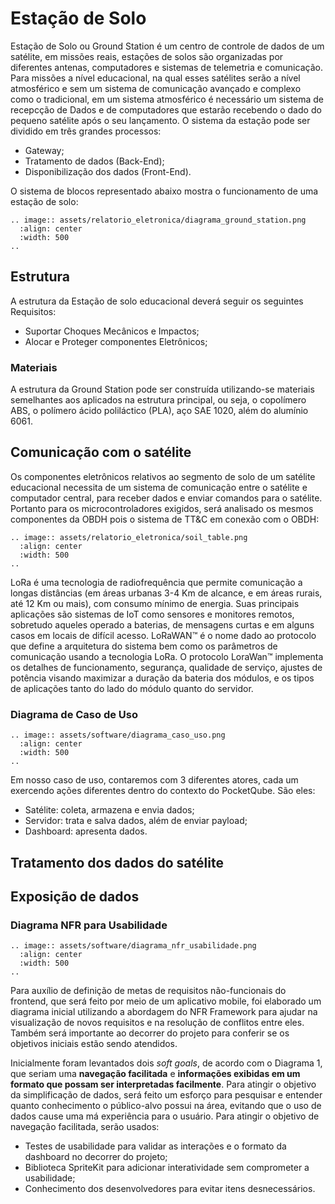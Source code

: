 # Estação de Solo
Estação de Solo ou Ground Station é um centro de controle de dados de um satélite, em missões reais, estações de solos são organizadas por diferentes antenas, computadores e sistemas de telemetria e comunicação. Para missões a nível educacional, na qual esses satélites serão a nível atmosférico e sem um sistema de comunicação avançado e complexo como o tradicional, em um sistema atmosférico é necessário um sistema de recepcção de Dados e de computadores que estarão recebendo o dado do pequeno satélite após o seu lançamento. O sistema da estação pode ser dividido em três grandes processos:
- Gateway;
- Tratamento de dados (Back-End);
- Disponibilização dos dados (Front-End).

O sistema de blocos representado abaixo mostra o funcionamento de uma estação de solo:

```eval_rst
.. image:: assets/relatorio_eletronica/diagrama_ground_station.png
  :align: center
  :width: 500
..

```

## Estrutura
A estrutura da Estação de solo educacional deverá seguir os seguintes Requisitos:  
- Suportar Choques Mecânicos e Impactos;
- Alocar e Proteger componentes Eletrônicos;

### Materiais

A estrutura da Ground Station pode ser construída utilizando-se materiais semelhantes aos aplicados na estrutura principal, ou seja, o copolímero ABS, o polímero ácido poliláctico (PLA), aço SAE 1020, além do alumínio 6061.

## Comunicação com o satélite

Os componentes eletrônicos relativos ao segmento de solo de um satélite educacional necessita de um sistema de comunicação entre o satélite e computador central, para receber dados e enviar comandos para o satélite. Portanto para os microcontroladores exigidos, será analisado os mesmos componentes da OBDH pois o sistema de TT&C em conexão com o OBDH:

```eval_rst
.. image:: assets/relatorio_eletronica/soil_table.png
  :align: center
  :width: 500
..

```

LoRa é uma tecnologia de radiofrequência que permite comunicação a longas distâncias (em áreas urbanas 3-4 Km de alcance, e em áreas rurais, até 12 Km ou mais), com consumo mínimo de energia. Suas principais aplicações são sistemas de IoT como sensores e monitores remotos, sobretudo aqueles operado a baterias, de mensagens curtas e em alguns casos em locais de difícil acesso.
LoRaWAN™ é o nome dado ao protocolo que define a arquitetura do sistema bem
como os parâmetros de comunicação usando a tecnologia LoRa.
O protocolo LoraWan™ implementa os detalhes de funcionamento, segurança, qualidade de serviço, ajustes de potência visando maximizar a duração da bateria 
dos módulos, e os tipos de aplicações tanto do lado do módulo quanto do servidor.

### Diagrama de Caso de Uso
  
```eval_rst
.. image:: assets/software/diagrama_caso_uso.png
  :align: center
  :width: 500
..

```
  
Em nosso caso de uso, contaremos com 3 diferentes atores, cada um exercendo ações diferentes dentro do contexto do PocketQube. São eles:
- Satélite: coleta, armazena e envia dados;
- Servidor: trata e salva dados, além de enviar payload;
- Dashboard: apresenta dados.

## Tratamento dos dados do satélite

## Exposição de dados

### Diagrama NFR para Usabilidade
  
```eval_rst
.. image:: assets/software/diagrama_nfr_usabilidade.png
  :align: center
  :width: 500
..

```
  
Para auxílio de definição de metas de requisitos não-funcionais do frontend, que será feito por meio de um aplicativo mobile, foi elaborado um diagrama inicial utilizando a abordagem do NFR Framework para ajudar na visualização de novos requisitos e na resolução de conflitos entre eles. Também será importante ao decorrer do projeto para conferir se os objetivos iniciais estão sendo atendidos.

Inicialmente foram levantados dois *soft goals*, de acordo com o Diagrama 1, que seriam uma **navegação facilitada** e **informações exibidas em um formato que possam ser interpretadas facilmente**. Para atingir o objetivo da simplificação de dados, será feito um esforço para pesquisar e entender quanto conhecimento o público-alvo possui na área, evitando que o uso de dados cause uma má experiência para o usuário. Para atingir o objetivo de navegação facilitada, serão usados: 
- Testes de usabilidade para validar as interações e o formato da dashboard no decorrer do projeto;
- Biblioteca SpriteKit para adicionar interatividade sem comprometer a usabilidade;
- Conhecimento dos desenvolvedores para evitar itens desnecessários.
